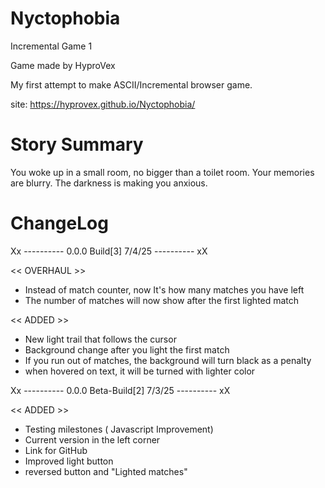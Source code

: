 # Nyctophobia

Incremental Game 1

Game made by HyproVex

My first attempt to make ASCII/Incremental browser game.

site: https://hyprovex.github.io/Nyctophobia/


# Story Summary 

You woke up in a small room, no bigger than a toilet room. Your memories are blurry. The darkness is making you anxious.


# ChangeLog

Xx ---------- 0.0.0 Build[3] 7/4/25 ---------- xX

<< OVERHAUL >>

- Instead of match counter, now It's how many matches you have left
- The number of matches will now show after the first lighted match

<< ADDED >>

- New light trail that follows the cursor
- Background change after you light the first match
- If you run out of matches, the background will turn black as a penalty
- when hovered on text, it will be turned with lighter color


Xx ---------- 0.0.0 Beta-Build[2] 7/3/25 ---------- xX

<< ADDED >>

- Testing milestones ( Javascript Improvement)
- Current version in the left corner 
- Link for GitHub 
- Improved light button 
- reversed button and "Lighted matches"


